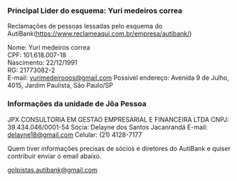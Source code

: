 ### Principal Lider do esquema: Yuri medeiros correa

Reclamações de pessoas lessadas pelo esquema do AutiBank(https://www.reclameaqui.com.br/empresa/autibank/) <br />

Nome: Yuri medeiros correa<br />
CPF: 101.618.007-18<br />
Nascimento: 22/12/1991<br />
RG: 21773082-2<br />
E-mail: yurimedeirooos@gmail.com
Possivel endereço: Avenida 9 de Julho, 4015, Jardim Paulista, São Paulo/SP<br />

### Informações da unidade de Jõa Pessoa

JPX CONSULTORIA EM GESTAO EMPRESARIAL E FINANCEIRA LTDA
CNPJ: 39.434.046/0001-54
Sócia: Delayne dos Santos Jacanrandá
E-mail: delayne18@gmail.com
Celular: (21) 4128-7177

Quem tiver informações precisas de sócios e diretores do AutiBank e quiser contribuir enviar o email abaixo.

golpistas.autibank@gmail.com

